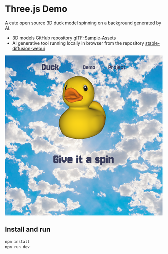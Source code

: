 # Three.js Demo

A cute open source 3D duck model spinning on a background generated by AI.

- 3D models GitHub repository [glTF-Sample-Assets](https://github.com/KhronosGroup/glTF-Sample-Assets)
- AI generative tool running locally in browser from the repository [stable-diffusion-webui](https://github.com/AUTOMATIC1111/stable-diffusion-webui)

<p align="center">
<img alt="Spinning duck" src="screenshot.png" width="512" height="512">
</p>

## Install and run

```bash
npm install
npm run dev
```
